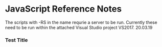 # JavaScript Reference Notes
The scripts with -RS in the name requrie a server to be run.
Currently these need to be run within the attached Visual Studio project VS2017. 20.03.19 

### Test Title